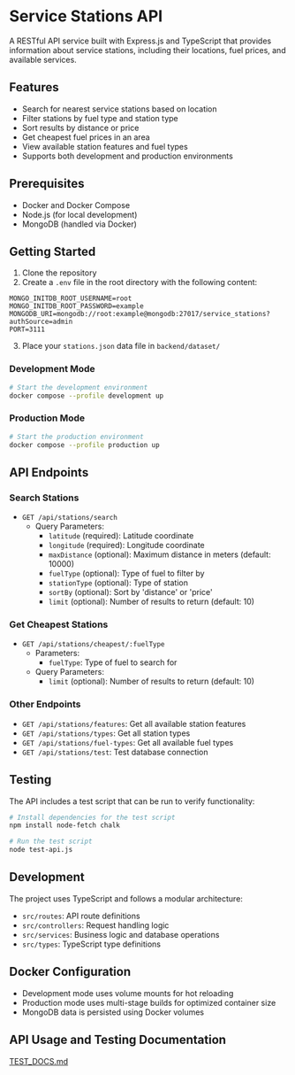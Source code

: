 # Service Stations API

A RESTful API service built with Express.js and TypeScript that provides information about service stations, including their locations, fuel prices, and available services.

## Features

- Search for nearest service stations based on location
- Filter stations by fuel type and station type
- Sort results by distance or price
- Get cheapest fuel prices in an area
- View available station features and fuel types
- Supports both development and production environments

## Prerequisites

- Docker and Docker Compose
- Node.js (for local development)
- MongoDB (handled via Docker)

## Getting Started

1. Clone the repository
2. Create a `.env` file in the root directory with the following content:
```env
MONGO_INITDB_ROOT_USERNAME=root
MONGO_INITDB_ROOT_PASSWORD=example
MONGODB_URI=mongodb://root:example@mongodb:27017/service_stations?authSource=admin
PORT=3111
```

3. Place your `stations.json` data file in `backend/dataset/`

### Development Mode

```bash
# Start the development environment
docker compose --profile development up
```

### Production Mode

```bash
# Start the production environment
docker compose --profile production up
```

## API Endpoints

### Search Stations
- `GET /api/stations/search`
  - Query Parameters:
    - `latitude` (required): Latitude coordinate
    - `longitude` (required): Longitude coordinate
    - `maxDistance` (optional): Maximum distance in meters (default: 10000)
    - `fuelType` (optional): Type of fuel to filter by
    - `stationType` (optional): Type of station
    - `sortBy` (optional): Sort by 'distance' or 'price'
    - `limit` (optional): Number of results to return (default: 10)

### Get Cheapest Stations
- `GET /api/stations/cheapest/:fuelType`
  - Parameters:
    - `fuelType`: Type of fuel to search for
  - Query Parameters:
    - `limit` (optional): Number of results to return (default: 10)

### Other Endpoints
- `GET /api/stations/features`: Get all available station features
- `GET /api/stations/types`: Get all station types
- `GET /api/stations/fuel-types`: Get all available fuel types
- `GET /api/stations/test`: Test database connection

## Testing

The API includes a test script that can be run to verify functionality:

```bash
# Install dependencies for the test script
npm install node-fetch chalk

# Run the test script
node test-api.js
```

## Development

The project uses TypeScript and follows a modular architecture:
- `src/routes`: API route definitions
- `src/controllers`: Request handling logic
- `src/services`: Business logic and database operations
- `src/types`: TypeScript type definitions

## Docker Configuration

- Development mode uses volume mounts for hot reloading
- Production mode uses multi-stage builds for optimized container size
- MongoDB data is persisted using Docker volumes

## API Usage and Testing Documentation

[TEST_DOCS.md](TEST_DOCS.md)